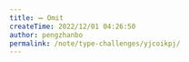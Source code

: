 ```yaml
---
title: ➖ Omit
createTime: 2022/12/01 04:26:50
author: pengzhanbo
permalink: /note/type-challenges/yjcoikpj/
---
```

